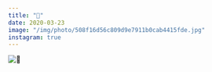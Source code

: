```yaml
---
title: "🐂"
date: 2020-03-23
image: "/img/photo/508f16d56c809d9e7911b0cab4415fde.jpg"
instagram: true
---
```


![🐂](/img/photo/508f16d56c809d9e7911b0cab4415fde.jpg)
